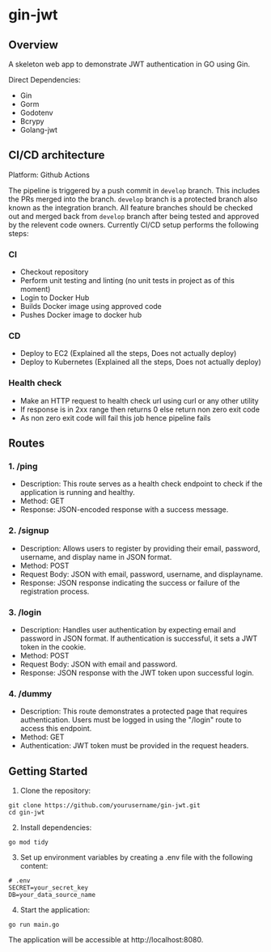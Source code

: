 # gin-jwt

## Overview

A skeleton web app to demonstrate JWT authentication in GO using Gin.

Direct Dependencies:
- Gin
- Gorm
- Godotenv
- Bcrypy
- Golang-jwt

## CI/CD architecture

Platform: Github Actions

The pipeline is triggered by a push commit in `develop` branch. This includes the PRs merged into the branch. `develop` branch is a protected branch also known as the integration branch. All feature branches should be checked out and merged back from `develop` branch after being tested and approved by the relevent code owners. Currently CI/CD setup performs the following steps:

### CI
- Checkout repository
- Perform unit testing and linting (no unit tests in project as of this moment)
- Login to Docker Hub
- Builds Docker image using approved code
- Pushes Docker image to docker hub

### CD
- Deploy to EC2 (Explained all the steps, Does not actually deploy)
- Deploy to Kubernetes (Explained all the steps, Does not actually deploy)

### Health check
- Make an HTTP request to health check url using curl or any other utility
- If response is in 2xx range then returns 0 else return non zero exit code
- As non zero exit code will fail this job hence pipeline fails


## Routes

### 1. /ping

- Description: This route serves as a health check endpoint to check if the application is running and healthy.
- Method: GET
- Response: JSON-encoded response with a success message.

### 2. /signup

- Description: Allows users to register by providing their email, password, username, and display name in JSON format.
- Method: POST
- Request Body: JSON with email, password, username, and displayname.
- Response: JSON response indicating the success or failure of the registration process.

### 3. /login

- Description: Handles user authentication by expecting email and password in JSON format. If authentication is successful, it sets a JWT token in the cookie.
- Method: POST
- Request Body: JSON with email and password.
- Response: JSON response with the JWT token upon successful login.

### 4. /dummy

- Description: This route demonstrates a protected page that requires authentication. Users must be logged in using the "/login" route to access this endpoint.
- Method: GET
- Authentication: JWT token must be provided in the request headers.

## Getting Started

1. Clone the repository:

```shell
git clone https://github.com/yourusername/gin-jwt.git
cd gin-jwt
```
2. Install dependencies:

```shell
go mod tidy
```
3. Set up environment variables by creating a .env file with the following content:

```shell
# .env
SECRET=your_secret_key
DB=your_data_source_name
```
4. Start the application:

```shell
go run main.go
```

The application will be accessible at http://localhost:8080.
